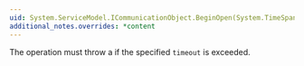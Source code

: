 ```yaml
---
uid: System.ServiceModel.ICommunicationObject.BeginOpen(System.TimeSpan,System.AsyncCallback,System.Object)
additional_notes.overrides: *content
---
```


<p>The operation must throw a <xref href="System.TimeoutException"></xref> if the specified <code>timeout</code> is exceeded.</p>


